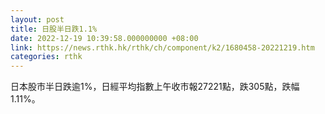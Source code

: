 ```yaml
---
layout: post
title: 日股半日跌1.1%
date: 2022-12-19 10:39:58.000000000 +08:00
link: https://news.rthk.hk/rthk/ch/component/k2/1680458-20221219.htm
categories: rthk
---
```


日本股市半日跌逾1%，日經平均指數上午收市報27221點，跌305點，跌幅1.11%。
